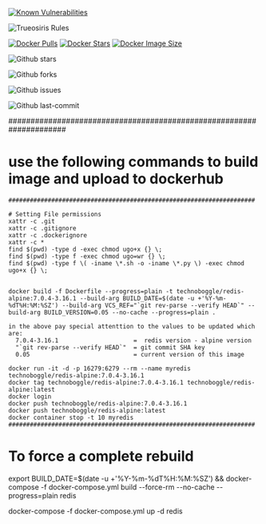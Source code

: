 
[![Known Vulnerabilities](https://snyk.io/test/github/Technoboggle/postfix-alpine/badge.svg)](https://snyk.io/test/github/Technoboggle/redis-alpine)



![Trueosiris Rules](https://img.shields.io/badge/trueosiris-rules-f08060)

[![Docker Pulls](https://badgen.net/docker/pulls/technoboggle/redis-alpine?icon=docker&label=pulls)](https://hub.docker.com/r/trueosiris/godaddypy/)
[![Docker Stars](https://badgen.net/docker/stars/technoboggle/redis-alpine?icon=docker&label=stars)](https://hub.docker.com/r/trueosiris/godaddypy/)
[![Docker Image Size](https://badgen.net/docker/size/technoboggle/redis-alpine?icon=docker&label=image%20size)](https://hub.docker.com/r/trueosiris/godaddypy/)

![Github stars](https://badgen.net/github/stars/technoboggle/redis-alpine?icon=github&label=stars)

![Github forks](https://badgen.net/github/forks/technoboggle/redis-alpine?icon=github&label=forks)

![Github issues](https://img.shields.io/github/issues/Technoboggle/redis-alpine)

![Github last-commit](https://img.shields.io/github/last-commit/Technoboggle/redis-alpine)




#####################################################################
# use the following commands to build image and upload to dockerhub #
```
#####################################################################

# Setting File permissions
xattr -c .git
xattr -c .gitignore
xattr -c .dockerignore
xattr -c *
find $(pwd) -type d -exec chmod ugo+x {} \;
find $(pwd) -type f -exec chmod ugo=wr {} \;
find $(pwd) -type f \( -iname \*.sh -o -iname \*.py \) -exec chmod ugo+x {} \;


docker build -f Dockerfile --progress=plain -t technoboggle/redis-alpine:7.0.4-3.16.1 --build-arg BUILD_DATE=$(date -u +'%Y-%m-%dT%H:%M:%SZ') --build-arg VCS_REF="`git rev-parse --verify HEAD`" --build-arg BUILD_VERSION=0.05 --no-cache --progress=plain .

in the above pay special attenttion to the values to be updated which are:
  7.0.4-3.16.1                     =  redis version - alpine version
  "`git rev-parse --verify HEAD`"  = git commit SHA key
  0.05                             = current version of this image

docker run -it -d -p 16279:6279 --rm --name myredis technoboggle/redis-alpine:7.0.4-3.16.1
docker tag technoboggle/redis-alpine:7.0.4-3.16.1 technoboggle/redis-alpine:latest
docker login
docker push technoboggle/redis-alpine:7.0.4-3.16.1
docker push technoboggle/redis-alpine:latest
docker container stop -t 10 myredis
#####################################################################
```

# To force a complete rebuild
export BUILD_DATE=$(date -u +'%Y-%m-%dT%H:%M:%SZ') && docker-compose -f docker-compose.yml build --force-rm --no-cache --progress=plain redis

docker-compose -f docker-compose.yml up -d redis

